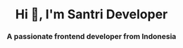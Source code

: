 <h1 align="center">Hi 👋, I'm Santri Developer</h1>
<h3 align="center">A passionate frontend developer from Indonesia</h3>
